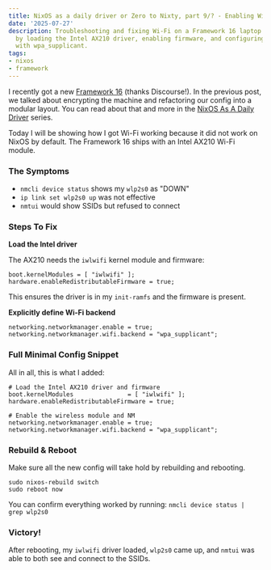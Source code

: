 ```yaml
---
title: NixOS as a daily driver or Zero to Nixty, part 9/? - Enabling Wi-Fi
date: '2025-07-27'
description: Troubleshooting and fixing Wi-Fi on a Framework 16 laptop running NixOS
  by loading the Intel AX210 driver, enabling firmware, and configuring NetworkManager
  with wpa_supplicant.
tags:
- nixos
- framework
---
```


I recently got a new
[Framework 16](https://frame.work/products/laptop16-diy-amd-7040) (thanks
Discourse!). In the previous post, we talked about encrypting the machine and
refactoring our config into a modular layout. You can read about that and more
in the [NixOS As A Daily Driver](/tags/nixos) series.

Today I will be showing how I got Wi-Fi working because it did not work on NixOS
by default. The Framework 16 ships with an Intel AX210 Wi-Fi module.

### The Symptoms

- `nmcli device status` shows my `wlp2s0` as "DOWN"
- `ip link set wlp2s0 up` was not effective
- `nmtui` would show SSIDs but refused to connect

### Steps To Fix

**Load the Intel driver**

The AX210 needs the `iwlwifi` kernel module and firmware:

```
boot.kernelModules = [ "iwlwifi" ];
hardware.enableRedistributableFirmware = true;
```

This ensures the driver is in my `init-ramfs` and the firmware is present.

**Explicitly define Wi-Fi backend**

```
networking.networkmanager.enable = true;
networking.networkmanager.wifi.backend = "wpa_supplicant";
```

### Full Minimal Config Snippet

All in all, this is what I added:

```
# Load the Intel AX210 driver and firmware
boot.kernelModules               = [ "iwlwifi" ];
hardware.enableRedistributableFirmware = true;

# Enable the wireless module and NM
networking.networkmanager.enable = true;
networking.networkmanager.wifi.backend = "wpa_supplicant";
```

### Rebuild & Reboot

Make sure all the new config will take hold by rebuilding and rebooting.

```
sudo nixos-rebuild switch
sudo reboot now
```
You can confirm everything worked by running:
`nmcli device status | grep wlp2s0`

### Victory!

After rebooting, my `iwlwifi` driver loaded, `wlp2s0` came up, and `nmtui` was
able to both see and connect to the SSIDs.
